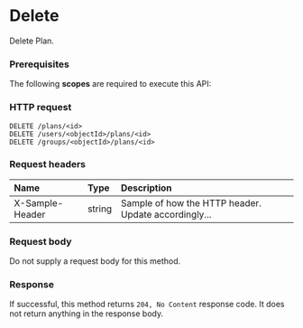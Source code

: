 # Delete

Delete Plan.
### Prerequisites
The following **scopes** are required to execute this API: 
### HTTP request
<!-- { "blockType": "ignored" } -->
```http
DELETE /plans/<id>
DELETE /users/<objectId>/plans/<id>
DELETE /groups/<objectId>/plans/<id>

```
### Request headers
| Name       | Type | Description|
|:---------------|:--------|:----------|
| X-Sample-Header  | string  | Sample of how the HTTP header. Update accordingly...|

### Request body
Do not supply a request body for this method.


### Response
If successful, this method returns `204, No Content` response code. It does not return anything in the response body.


<!-- uuid: d9e5a450-262c-455b-aa3a-1c76303f3371
2015-10-16 09:51:14 UTC -->
<!-- {
  "type": "#page.annotation",
  "description": "Delete",
  "keywords": "",
  "section": "documentation",
  "tocPath": ""
}-->